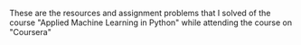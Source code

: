 These are the resources and assignment problems that I solved of the course "Applied Machine Learning in Python" while attending the course on "Coursera" 
